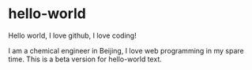 # hello-world
Hello world, I love github, I love coding!

I am a chemical engineer in Beijing, I love web programming in my spare time.
This is a beta version for hello-world text.
